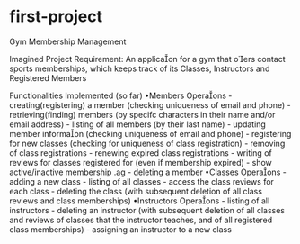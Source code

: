 # first-project
Gym Membership Management

Imagined Project Requirement:
    An applicaon for a gym that oers contact sports memberships, which keeps track of its Classes, Instructors and Registered Members 
    
Functionalities Implemented (so far)
    •Members Operaons
      -  creating(registering) a member (checking uniqueness of email and phone)
      -  retrieving(finding) members (by specifc characters in their name and/or email address)
      -  listing of all members (by their last name)
      -  updating member informaon (checking uniqueness of email and phone)
      -  registering for new classes (checking for uniqueness of class registration)
      -  removing of class registrations
      -  renewing expired class registrations
      -  writing of reviews for classes registered for (even if membership expired)
      -  show active/inactive membership .ag
      -  deleting a member
  •Classes Operaons
      -  adding a new class
      -  listing of all classes
      -  access the class reviews for each class
      -  deleting the class (with subsequent deletion of all class reviews and class memberships)
  •Instructors Operaons
      -  listing of all instructors
      -  deleting an instructor (with subsequent deletion of all classes and reviews of classes that the instructor teaches, and of all registered class memberships)
      -  assigning an instructor to a new class
